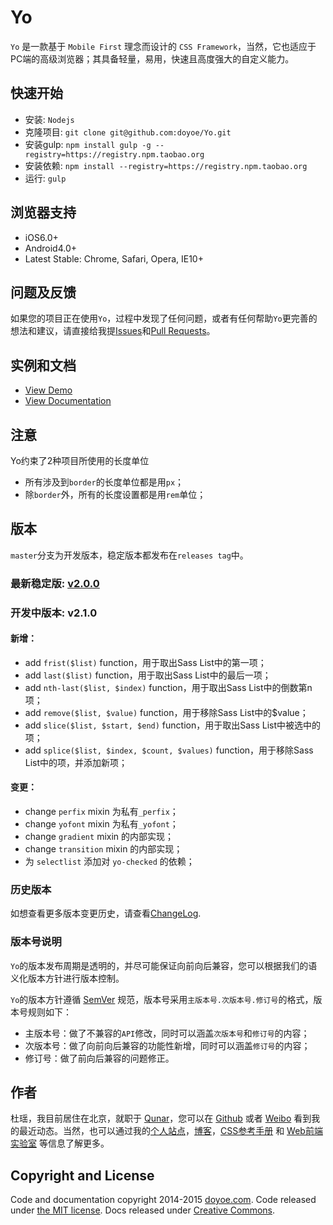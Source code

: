 # Yo

`Yo` 是一款基于 `Mobile First` 理念而设计的 `CSS Framework`，当然，它也适应于PC端的高级浏览器；其具备轻量，易用，快速且高度强大的自定义能力。


## 快速开始

* 安装: `Nodejs`
* 克隆项目: `git clone git@github.com:doyoe/Yo.git`
* 安装gulp: `npm install gulp -g --registry=https://registry.npm.taobao.org`
* 安装依赖: `npm install --registry=https://registry.npm.taobao.org`
* 运行: `gulp`


## 浏览器支持

* iOS6.0+
* Android4.0+
* Latest Stable: Chrome, Safari, Opera, IE10+


## 问题及反馈

如果您的项目正在使用`Yo`，过程中发现了任何问题，或者有任何帮助`Yo`更完善的想法和建议，请直接给我提[Issues](https://github.com/doyoe/Yo/issues/new)和[Pull Requests](https://github.com/doyoe/Yo/pulls)。


## 实例和文档

* [View Demo](http://doyoe.github.io/Yo/demo/)
* [View Documentation](http://doyoe.github.io/Yo/doc/)


## 注意

Yo约束了2种项目所使用的长度单位

* 所有涉及到`border`的长度单位都是用`px`；
* 除`border`外，所有的长度设置都是用`rem`单位；

## 版本

`master`分支为开发版本，稳定版本都发布在`releases tag`中。

### 最新稳定版: [v2.0.0](https://github.com/doyoe/Yo/releases/tag/v2.0.0)

### 开发中版本: v2.1.0

#### 新增：
* add `frist($list)` function，用于取出Sass List中的第一项；
* add `last($list)` function，用于取出Sass List中的最后一项；
* add `nth-last($list, $index)` function，用于取出Sass List中的倒数第n项；
* add `remove($list, $value)` function，用于移除Sass List中的$value；
* add `slice($list, $start, $end)` function，用于取出Sass List中被选中的项；
* add `splice($list, $index, $count, $values)` function，用于移除Sass List中的项，并添加新项；

#### 变更：
* change `perfix` mixin 为私有`_perfix`；
* change `yofont` mixin 为私有`_yofont`；
* change `gradient` mixin 的内部实现；
* change `transition` mixin 的内部实现；
* 为 `selectlist` 添加对 `yo-checked` 的依赖；

### 历史版本

如想查看更多版本变更历史，请查看[ChangeLog](changelog.md).


### 版本号说明

`Yo`的版本发布周期是透明的，并尽可能保证向前向后兼容，您可以根据我们的语义化版本方针进行版本控制。

`Yo`的版本方针遵循 [SemVer](http://semver.org/lang/zh-CN/) 规范，版本号采用`主版本号.次版本号.修订号`的格式，版本号规则如下：

* 主版本号：做了不兼容的`API`修改，同时可以涵盖`次版本号`和`修订号`的内容；
* 次版本号：做了向前向后兼容的功能性新增，同时可以涵盖`修订号`的内容；
* 修订号：做了前向后兼容的问题修正。


## 作者

杜瑶，我目前居住在北京，就职于 [Qunar](http://www.qunar.com)，您可以在 [Github](https://github.com/doyoe) 或者 [Weibo](http://weibo.com/doyoe) 看到我的最近动态。当然，也可以通过我的[个人站点](http://www.doyoe.com)，[博客](http://blog.doyoe.com)，[CSS参考手册](http://css.doyoe.com) 和 [Web前端实验室](http://demo.doyoe.com) 等信息了解更多。


## Copyright and License

Code and documentation copyright 2014-2015 [doyoe.com](http://www.doyoe.com). Code released under [the MIT license](http://opensource.org/licenses/MIT). Docs released under [Creative Commons](http://creativecommons.org/licenses/by/4.0/).